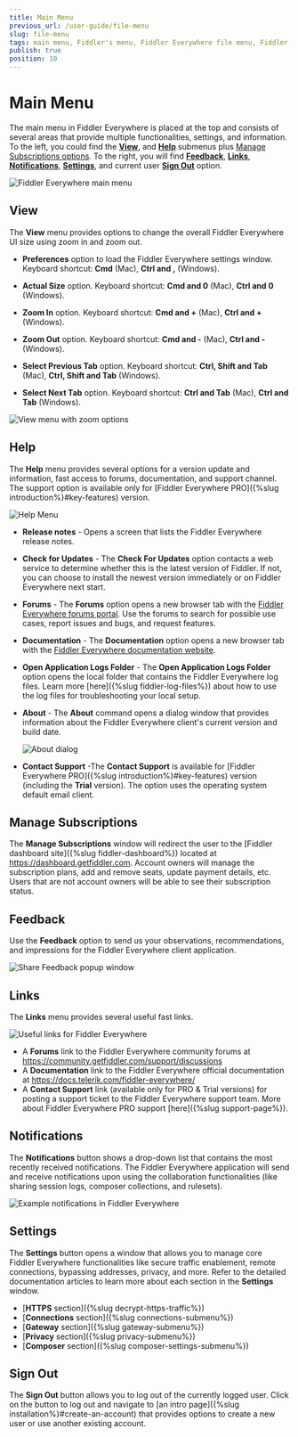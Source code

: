 ```yaml
---
title: Main Menu
previous_url: /user-guide/file-menu
slug: file-menu
tags: main menu, Fiddler's menu, Fiddler Everywhere file menu, Fiddler Everywhere help menu
publish: true
position: 10
---
```


# Main Menu

The main menu in Fiddler Everywhere is placed at the top and consists of several areas that provide multiple functionalities, settings, and information. To the left, you could find the [**View**](#view), and [**Help**](#help) submenus plus [Manage Subscriptions options](#manage-subscriptions). To the right, you will find [**Feedback**](#feedback), [**Links**](#links), [**Notifications**](#notifications), [**Settings**](#settings), and current user [**Sign Out**](#sign-out) option.

![Fiddler Everywhere main menu](../images/menu/main-menu-all.png)


## View

The **View** menu provides options to change the overall Fiddler Everywhere UI size using zoom in and zoom out.

- **Preferences** option to load the Fiddler Everywhere settings window. Keyboard shortcut: __Cmd__ (Mac), __Ctrl and ,__ (Windows). 

- **Actual Size** option. Keyboard shortcut: __Cmd and 0__ (Mac), __Ctrl and 0__ (Windows). 

- **Zoom In** option. Keyboard shortcut: __Cmd and +__ (Mac), __Ctrl and +__ (Windows). 

- **Zoom Out** option. Keyboard shortcut: __Cmd and -__ (Mac), __Ctrl and -__ (Windows). 

- **Select Previous Tab** option. Keyboard shortcut: __Ctrl, Shift and Tab__ (Mac), __Ctrl, Shift and Tab__ (Windows). 

- **Select Next Tab** option. Keyboard shortcut: __Ctrl and Tab__ (Mac), __Ctrl and Tab__ (Windows). 

![View menu with zoom options](../images/menu/main-menu-view.png)

## Help

The **Help** menu provides several options for a version update and information, fast access to forums, documentation, and support channel. The support option is available only for [Fiddler Everywhere PRO]({%slug introduction%}#key-features) version.

![Help Menu](../images/menu/menu-help-update.png)

- **Release notes** - Opens a screen that lists the Fiddler Everywhere release notes.

- **Check for Updates** - The **Check For Updates** option contacts a web service to determine whether this is the latest version of Fiddler. If not, you can choose to install the newest version immediately or on Fiddler Everywhere next start.

- **Forums** - The **Forums** option opens a new browser tab with the [Fiddler Everywhere forums portal](https://community.getfiddler.com/support/discussions). Use the forums to search for possible use cases, report issues and bugs, and request features.

- **Documentation** - The **Documentation** option opens a new browser tab with the [Fiddler Everywhere documentation website](https://docs.telerik.com/fiddler-everywhere/).

- **Open Application Logs Folder** - The **Open Application Logs Folder** option opens the local folder that contains the Fiddler Everywhere log files. Learn more [here]({%slug fiddler-log-files%}) about how to use the log files for troubleshooting your local setup.

- **About** - The **About** command opens a dialog window that provides information about the Fiddler Everywhere client's current version and build date.

    ![About dialog](../images/menu/menu-help-about.png)

- **Contact Support** -The **Contact Support** is available for [Fiddler Everywhere PRO]({%slug introduction%}#key-features) version (including the **Trial** version). The option uses the operating system default email client.

## Manage Subscriptions

The **Manage Subscriptions** window will redirect the user to the [Fiddler dashboard site]({%slug fiddler-dashboard%}) located at https://dashboard.getfiddler.com. Account owners will manage the subscription plans, add and remove seats, update payment details, etc. Users that are not account owners will be able to see their subscription status.


## Feedback

Use the **Feedback** option to send us your observations, recommendations, and impressions for the Fiddler Everywhere client application.

![Share Feedback popup window](../images/menu/share-feedback.png)


## Links

The **Links** menu provides several useful fast links.

![Useful links for Fiddler Everywhere](../images/menu/menu-all-links.png)

- A **Forums** link to the Fiddler Everywhere community forums at https://community.getfiddler.com/support/discussions
- A **Documentation** link to the Fiddler Everywhere official documentation at https://docs.telerik.com/fiddler-everywhere/
- A **Contact Support** link (available only for PRO & Trial versions) for posting a support ticket to the Fiddler Everywhere support team. More about Fiddler Everywhere PRO support [here]({%slug support-page%}).

## Notifications

The **Notifications** button shows a drop-down list that contains the most recently received notifications. The Fiddler Everywhere application will send and receive notifications upon using the collaboration functionalities (like sharing session logs, composer collections, and rulesets).

![Example notifications in Fiddler Everywhere](../images/menu/menu-notifications.png)

## Settings

The **Settings** button opens a window that allows you to manage core Fiddler Everywhere functionalities like secure traffic enablement, remote connections, bypassing addresses, privacy, and more. Refer to the detailed documentation articles to learn more about each section in the **Settings** window.

- [**HTTPS** section]({%slug decrypt-https-traffic%})
- [**Connections** section]({%slug connections-submenu%})
- [**Gateway** section]({%slug gateway-submenu%})
- [**Privacy** section]({%slug privacy-submenu%})
- [**Composer** section]({%slug composer-settings-submenu%})

## Sign Out

The **Sign Out** button allows you to log out of the currently logged user. Click on the button to log out and navigate to [an intro page]({%slug installation%}#create-an-account) that provides options to create a new user or use another existing account.